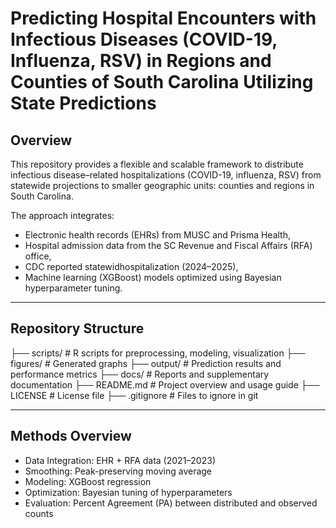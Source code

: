 # Predicting Hospital Encounters with Infectious Diseases (COVID-19, Influenza, RSV) in Regions and Counties of South Carolina Utilizing State Predictions

## Overview

This repository provides a flexible and scalable framework to distribute infectious disease–related hospitalizations (COVID-19, influenza, RSV) from statewide projections to smaller geographic units: counties and regions in South Carolina.

The approach integrates:
- Electronic health records (EHRs) from MUSC and Prisma Health,
- Hospital admission data from the SC Revenue and Fiscal Affairs (RFA) office,
- CDC reported statewidhospitalization (2024–2025),
- Machine learning (XGBoost) models optimized using Bayesian hyperparameter tuning.

---

## Repository Structure


├── scripts/               # R scripts for preprocessing, modeling, visualization
├── figures/               # Generated graphs 
├── output/                # Prediction results and performance metrics
├── docs/                  # Reports and supplementary documentation
├── README.md              # Project overview and usage guide
├── LICENSE                # License file
├── .gitignore             # Files to ignore in git

---

## Methods Overview

- Data Integration: EHR + RFA data (2021–2023)
- Smoothing: Peak-preserving moving average
- Modeling: XGBoost regression
- Optimization: Bayesian tuning of hyperparameters
- Evaluation: Percent Agreement (PA) between distributed and observed counts
  



